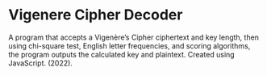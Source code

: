 # Vigenere Cipher Decoder
 
A program that accepts a Vigenère’s Cipher ciphertext and key length, then using chi-square test, English letter frequencies, and scoring algorithms, the program outputs the calculated key and plaintext. Created using JavaScript. (2022). 
